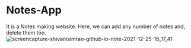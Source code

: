 # Notes-App
It is a Notes making website. Here, we can add any number of notes and, delete them too.
![screencapture-shivanisimran-github-io-note-2021-12-25-16_17_41](https://user-images.githubusercontent.com/65017834/147383386-3a55853e-fdf1-435b-9e99-ec55b8b828e8.png)
